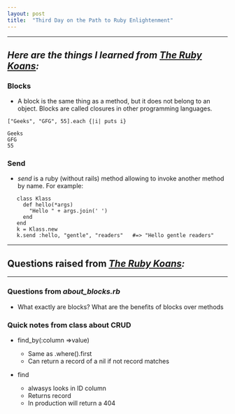 ```yaml
---
layout: post
title:  "Third Day on the Path to Ruby Enlightenment"
---
```


---
## _Here are the things I learned from [The Ruby Koans](http://rubykoans.com/):_

### Blocks
  - A block is the same thing as a method, but it does not belong to an object. Blocks are called closures in other programming languages. 

```
["Geeks", "GFG", 55].each {|i| puts i}  
```
```
Geeks
GFG
55
```

### Send
  - _send_ is a ruby (without rails) method allowing to invoke another method by name. For example:

```
   class Klass
     def hello(*args)
       "Hello " + args.join(' ')
     end
   end
   k = Klass.new
   k.send :hello, "gentle", "readers"   #=> "Hello gentle readers"
```


---

## Questions raised from _[The Ruby Koans](http://rubykoans.com/):_
---
### Questions from _about_blocks.rb_
- What exactly are blocks? What are the benefits of blocks over methods

### Quick notes from class about CRUD

  - find_by(:column =>value)
    - Same as .where().first
    - Can return a record of a nil if not record matches

  - find 
    - alwasys looks in ID column
    - Returns record
    - In production will return a 404



